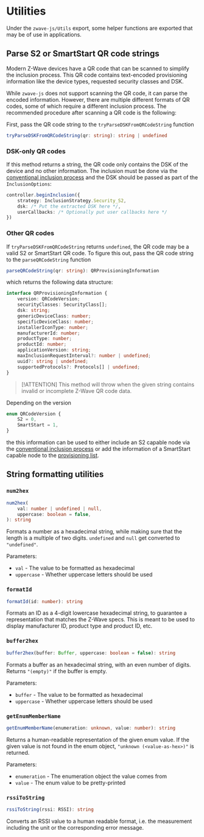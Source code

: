 # Utilities

Under the `zwave-js/Utils` export, some helper functions are exported that may be of use in applications.

## Parse S2 or SmartStart QR code strings

Modern Z-Wave devices have a QR code that can be scanned to simplify the inclusion process. This QR code contains text-encoded provisioning information like the device types, requested security classes and DSK.

While `zwave-js` does not support scanning the QR code, it can parse the encoded information. However, there are multiple different formats of QR codes, some of which require a different inclusion process. The recommended procedure after scanning a QR code is the following:

First, pass the QR code string to the `tryParseDSKFromQRCodeString` function

```ts
tryParseDSKFromQRCodeString(qr: string): string | undefined
```

### DSK-only QR codes

If this method returns a string, the QR code only contains the DSK of the device and no other information. The inclusion must be done via the [conventional inclusion process](api/controller.md#beginInclusion) and the DSK should be passed as part of the `InclusionOptions`:

```ts
controller.beginInclusion({
	strategy: InclusionStrategy.Security_S2,
	dsk: /* Put the extracted DSK here */,
	userCallbacks: /* Optionally put user callbacks here */
})
```

### Other QR codes

If `tryParseDSKFromQRCodeString` returns `undefined`, the QR code may be a valid S2 or SmartStart QR code. To figure this out, pass the QR code string to the `parseQRCodeString` function

```ts
parseQRCodeString(qr: string): QRProvisioningInformation
```

which returns the following data structure:

```ts
interface QRProvisioningInformation {
	version: QRCodeVersion;
	securityClasses: SecurityClass[];
	dsk: string;
	genericDeviceClass: number;
	specificDeviceClass: number;
	installerIconType: number;
	manufacturerId: number;
	productType: number;
	productId: number;
	applicationVersion: string;
	maxInclusionRequestInterval?: number | undefined;
	uuid?: string | undefined;
	supportedProtocols?: Protocols[] | undefined;
}
```

> [!ATTENTION] This method will throw when the given string contains invalid or incomplete Z-Wave QR code data.

Depending on the version

<!-- #import QRCodeVersion from "@zwave-js/core" -->

```ts
enum QRCodeVersion {
	S2 = 0,
	SmartStart = 1,
}
```

the this information can be used to either include an S2 capable node via the [conventional inclusion process](api/controller.md#beginInclusion) or add the information of a SmartStart capable node to the [provisioning list](api/controller.md#provisionSmartStartNode).

## String formatting utilities

### `num2hex`

```ts
num2hex(
	val: number | undefined | null,
	uppercase: boolean = false,
): string
```

Formats a number as a hexadecimal string, while making sure that the length is a multiple of two digits. `undefined` and `null` get converted to `"undefined"`.

Parameters:

-   `val` - The value to be formatted as hexadecimal
-   `uppercase` - Whether uppercase letters should be used

### `formatId`

```ts
formatId(id: number): string
```

Formats an ID as a 4-digit lowercase hexadecimal string, to guarantee a representation that matches the Z-Wave specs. This is meant to be used to display manufacturer ID, product type and product ID, etc.

### `buffer2hex`

```ts
buffer2hex(buffer: Buffer, uppercase: boolean = false): string
```

Formats a buffer as an hexadecimal string, with an even number of digits. Returns `"(empty)"` if the buffer is empty.

Parameters:

-   `buffer` - The value to be formatted as hexadecimal
-   `uppercase` - Whether uppercase letters should be used

### `getEnumMemberName`

```ts
getEnumMemberName(enumeration: unknown, value: number): string
```

Returns a human-readable representation of the given enum value.
If the given value is not found in the enum object, `"unknown (<value-as-hex>)"` is returned.

Parameters:

-   `enumeration` - The enumeration object the value comes from
-   `value` - The enum value to be pretty-printed

### `rssiToString`

```ts
rssiToString(rssi: RSSI): string
```

Converts an RSSI value to a human readable format, i.e. the measurement including the unit or the corresponding error message.

